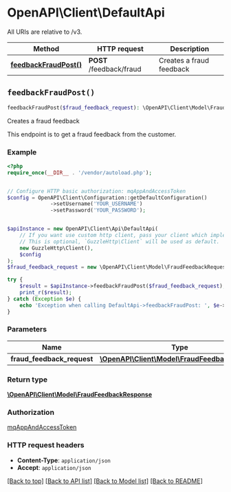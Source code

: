 # OpenAPI\Client\DefaultApi

All URIs are relative to /v3.

Method | HTTP request | Description
------------- | ------------- | -------------
[**feedbackFraudPost()**](DefaultApi.md#feedbackFraudPost) | **POST** /feedback/fraud | Creates a fraud feedback


## `feedbackFraudPost()`

```php
feedbackFraudPost($fraud_feedback_request): \OpenAPI\Client\Model\FraudFeedbackResponse
```

Creates a fraud feedback

This endpoint is to get a fraud feedback from the customer.

### Example

```php
<?php
require_once(__DIR__ . '/vendor/autoload.php');


// Configure HTTP basic authorization: mqAppAndAccessToken
$config = OpenAPI\Client\Configuration::getDefaultConfiguration()
              ->setUsername('YOUR_USERNAME')
              ->setPassword('YOUR_PASSWORD');


$apiInstance = new OpenAPI\Client\Api\DefaultApi(
    // If you want use custom http client, pass your client which implements `GuzzleHttp\ClientInterface`.
    // This is optional, `GuzzleHttp\Client` will be used as default.
    new GuzzleHttp\Client(),
    $config
);
$fraud_feedback_request = new \OpenAPI\Client\Model\FraudFeedbackRequest(); // \OpenAPI\Client\Model\FraudFeedbackRequest

try {
    $result = $apiInstance->feedbackFraudPost($fraud_feedback_request);
    print_r($result);
} catch (Exception $e) {
    echo 'Exception when calling DefaultApi->feedbackFraudPost: ', $e->getMessage(), PHP_EOL;
}
```

### Parameters

Name | Type | Description  | Notes
------------- | ------------- | ------------- | -------------
 **fraud_feedback_request** | [**\OpenAPI\Client\Model\FraudFeedbackRequest**](../Model/FraudFeedbackRequest.md)|  |

### Return type

[**\OpenAPI\Client\Model\FraudFeedbackResponse**](../Model/FraudFeedbackResponse.md)

### Authorization

[mqAppAndAccessToken](../../README.md#mqAppAndAccessToken)

### HTTP request headers

- **Content-Type**: `application/json`
- **Accept**: `application/json`

[[Back to top]](#) [[Back to API list]](../../README.md#endpoints)
[[Back to Model list]](../../README.md#models)
[[Back to README]](../../README.md)
